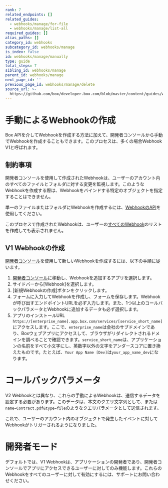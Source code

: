 ```yaml
---
rank: 7
related_endpoints: []
related_guides:
  - webhooks/manage/for-file
  - webhooks/manage/list-all
required_guides: []
alias_paths: []
category_id: webhooks
subcategory_id: webhooks/manage
is_index: false
id: webhooks/manage/manually
type: guide
total_steps: 7
sibling_id: webhooks/manage
parent_id: webhooks/manage
next_page_id: ''
previous_page_id: webhooks/manage/delete
source_url: >-
  https://github.com/box/developer.box.com/blob/master/content/guides/webhooks/manage/manually.md
---
```

# 手動によるWebhookの作成

Box APIを介してWebhookを作成する方法に加えて、開発者コンソールから手動でWebhookを作成することもできます。このプロセスは、多くの場合Webhook V1と呼ばれます。

## 制約事項

開発者コンソールを使用して作成されたWebhookは、ユーザーのアカウント内のすべてのファイルとフォルダに対する変更を監視します。このようなWebhookを作成する際は、Webhookをバインドする特定のオブジェクトを指定することはできません。

単一のファイルまたはフォルダにWebhookを作成するには、[WebhookのAPI][create_webhook]を使用してください。

<Message type="warning">

このプロセスで作成されたWebhookは、ユーザーの[すべてのWebhook][list_webhooks]のリストを作成しても表示されません。

</Message>

## V1 Webhookの作成

[開発者コンソール][devconsole]を使用して新しいWebhookを作成するには、以下の手順に従います。

1. [開発者コンソール][devconsole]に移動し、Webhookを追加するアプリを選択します。
2. サイドバーから\[Webhook]を選択します。
3. \[新規Webhookの作成]ボタンをクリックします。
4. フォームに入力してWebhookを作成し、フォームを保存します。Webhookが呼び出すエンドポイントURLを必ず入力します。また、1つ以上のコールバックパラメータとWebhookに追加するデータも必ず選択します。
5. アプリのインストールURL `https://[enterprise_name].app.box.com/services/[service_short_name]`にアクセスします。ここで、`enterprise_name`は会社のサブドメインであり、Boxウェブアプリにアクセスして、ブラウザがリダイレクトされるドメインを調べることで確認できます。`service_short_name`は、アプリケーションの名前をすべて小文字にし、英数字以外の文字をアンダースコアに置き換えたものです。たとえば、`Your App Name [Dev]`は`your_app_name_dev`になります。

<Message type="warning">

# コールバックパラメータ

V2 Webhookとは異なり、これらの手動によるWebhookは、送信するデータを設定する必要があります。このデータは、本文のクエリ文字列として、または`name=Contract.pdf&type=file`のようなクエリパラメータとして送信されます。

</Message>

これで、ユーザーのアカウント内のオブジェクトで発生したイベントに対してWebhookがトリガーされるようになりました。

<Message type="error">

# 開発者モード

デフォルトでは、V1 Webhookは、アプリケーションの開発者であり、開発者コンソールでアプリにアクセスできるユーザーに対してのみ機能します。これらのWebhookをすべてのユーザーに対して有効にするには、サポートにお問い合わせください。

</Message>

[devconsole]: https://app.box.com/developers/console

[list_webhooks]: guide://webhooks/manage/list-all

[create_webhook]: guide://webhooks/manage/for-file
